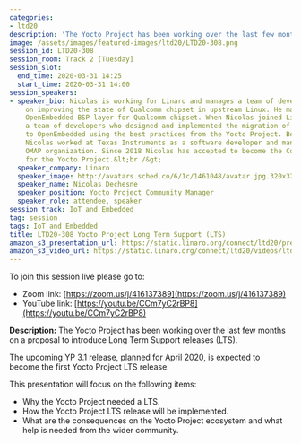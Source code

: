 ```yaml
---
categories:
- ltd20
description: 'The Yocto Project has been working over the last few months on a proposal to introduce Long Term Support releases (LTS).'
image: /assets/images/featured-images/ltd20/LTD20-308.png
session_id: LTD20-308
session_room: Track 2 [Tuesday]
session_slot:
  end_time: 2020-03-31 14:25
  start_time: 2020-03-31 14:00
session_speakers:
- speaker_bio: Nicolas is working for Linaro and manages a team of developers focused
    on improving the state of Qualcomm chipset in upstream Linux. He maintains an
    OpenEmbedded BSP layer for Qualcomm chipset. When Nicolas joined Linaro he led
    a team of developers who designed and implemented the migration of Comcast RDK
    to OpenEmbedded using the best practices from the Yocto Project. Before Linaro,
    Nicolas worked at Texas Instruments as a software developer and manager in the
    OMAP organization. Since 2018 Nicolas has accepted to become the Community Manager
    for the Yocto Project.&lt;br /&gt;
  speaker_company: Linaro
  speaker_image: http://avatars.sched.co/6/1c/1461048/avatar.jpg.320x320px.jpg?cda
  speaker_name: Nicolas Dechesne
  speaker_position: Yocto Project Community Manager
  speaker_role: attendee, speaker
session_track: IoT and Embedded
tag: session
tags: IoT and Embedded
title: LTD20-308 Yocto Project Long Term Support (LTS)
amazon_s3_presentation_url: https://static.linaro.org/connect/ltd20/presentations/LTD20-308-0.pdf
amazon_s3_video_url: https://static.linaro.org/connect/ltd20/videos/ltd20-308.mp4
---
```

To join this session live please go to:

* Zoom link: [https://zoom.us/j/416137389](https://zoom.us/j/416137389)
* YouTube link: [https://youtu.be/CCm7yC2rBP8](https://youtu.be/CCm7yC2rBP8)

**Description:**
The Yocto Project has been working over the last few months on a proposal to introduce Long Term Support releases (LTS).

The upcoming YP 3.1 release, planned for April 2020, is expected to become the first Yocto Project LTS release.

This presentation will focus on the following items:

* Why the Yocto Project needed a LTS.
* How the Yocto Project LTS release will be implemented.
* What are the consequences on the Yocto Project ecosystem and what help is needed from the wider community.
